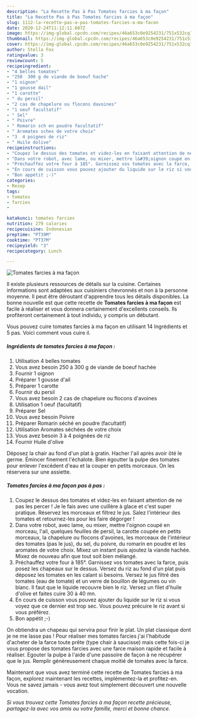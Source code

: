 ```yaml
---
description: "La Recette Pas à Pas Tomates farcies à ma façon"
title: "La Recette Pas à Pas Tomates farcies à ma façon"
slug: 1112-la-recette-pas-a-pas-tomates-farcies-a-ma-facon
date: 2020-12-24T11:12:11.607Z
image: https://img-global.cpcdn.com/recipes/46a653c0e9254231/751x532cq70/tomates-farcies-a-ma-facon-photo-principale-de-la-recette.jpg
thumbnail: https://img-global.cpcdn.com/recipes/46a653c0e9254231/751x532cq70/tomates-farcies-a-ma-facon-photo-principale-de-la-recette.jpg
cover: https://img-global.cpcdn.com/recipes/46a653c0e9254231/751x532cq70/tomates-farcies-a-ma-facon-photo-principale-de-la-recette.jpg
author: Stella Fox
ratingvalue: 3
reviewcount: 5
recipeingredient:
- "4 belles tomates"
- "250  300 g de viande de boeuf hache"
- "1 oignon"
- "1 gousse dail"
- "1 carotte"
- " du persil"
- "2 cas de chapelure ou flocons davoines"
- "1 oeuf facultatif"
- " Sel"
- " Poivre"
- " Romarin sch en poudre facultatif"
- " Aromates sches de votre choix"
- "3  4 poignes de riz"
- " Huile dolive"
recipeinstructions:
- "Coupez le dessus des tomates et videz-les en faisant attention de ne pas les percer ! Je le fais avec une cuillère à glace et c&#39;est super pratique. Réservez les morceaux et filtrez le jus. Salez l&#39;intérieur des tomates et retournez-les pour les faire dégorger !"
- "Dans votre robot, avec lame, ou mixer, mettre l&#39;oignon coupé en morceau, l&#39;ail, quelques feuilles de persil, la carotte coupée en petits morceaux, la chapelure ou flocons d&#39;avoines, les morceaux de l&#39;intérieur des tomates (pas le jus), du sel, du poivre, du romarin en poudre et les aromates de votre choix. Mixez un instant puis ajoutez la viande hachée. Mixez de nouveau afin que tout soit bien mélangé."
- "Préchauffez votre four à 185°. Garnissez vos tomates avec la farce, puis posez les chapeaux sur le dessus. Versez du riz au fond d&#39;un plat puis déposez les tomates en les calant si besoins. Versez le jus filtré des tomates (eau de tomate) et un verre de bouillon de légumes ou vin blanc. Il faut que le liquide recouvre bien le riz. Versez un filet d&#39;huile d&#39;olive et faites cuire 30 à 40 mn."
- "En cours de cuisson vous pouvez ajouter du liquide sur le riz si vous voyez que ce dernier est trop sec. Vous pouvez précuire le riz avant si vous préférez."
- "Bon appétit ;-)"
categories:
- Resep
tags:
- tomates
- farcies
- 

katakunci: tomates farcies  
nutrition: 279 calories
recipecuisine: Indonesian
preptime: "PT39M"
cooktime: "PT37M"
recipeyield: "3"
recipecategory: Lunch

---
```



![Tomates farcies à ma façon](https://img-global.cpcdn.com/recipes/46a653c0e9254231/751x532cq70/tomates-farcies-a-ma-facon-photo-principale-de-la-recette.jpg)

Il existe plusieurs ressources de détails sur la cuisine. Certaines informations sont adaptées aux cuisiniers chevronnés et non à la personne moyenne. Il peut être déroutant d'apprendre tous les détails disponibles. La bonne nouvelle est que cette recette de <strong> Tomates farcies à ma façon </strong> est facile à réaliser et vous donnera certainement d'excellents conseils. Ils profiteront certainement à tout individu, y compris un débutant.

<!--inarticleads1-->

Vous pouvez cuire tomates farcies à ma façon en utilisant 14 Ingrédients et 5 pas. Voici comment vous cuire il.

##### Ingrédients de tomates farcies à ma façon :

1. Utilisation 4 belles tomates
1. Vous avez besoin 250 à 300 g de viande de boeuf hachée
1. Fournir 1 oignon
1. Préparer 1 gousse d&#39;ail
1. Préparer 1 carotte
1. Fournir  du persil
1. Vous avez besoin 2 cas de chapelure ou flocons d&#39;avoines
1. Utilisation 1 oeuf (facultatif)
1. Préparer  Sel
1. Vous avez besoin  Poivre
1. Préparer  Romarin séché en poudre (facultatif)
1. Utilisation  Aromates séchées de votre choix
1. Vous avez besoin 3 à 4 poignées de riz
1. Fournir  Huile d&#39;olive


Déposez la chair au fond d&#39;un plat à gratin. Hacher l&#39;ail après avoir ôté le germe. Émincer finement l&#39;échalote. Bien égoutter la pulpe des tomates pour enlever l&#39;excédent d&#39;eau et la couper en petits morceaux. On les réservera sur une assiette. 

<!--inarticleads2-->

##### Tomates farcies à ma façon pas à pas :

1. Coupez le dessus des tomates et videz-les en faisant attention de ne pas les percer ! Je le fais avec une cuillère à glace et c&#39;est super pratique. Réservez les morceaux et filtrez le jus. Salez l&#39;intérieur des tomates et retournez-les pour les faire dégorger !
1. Dans votre robot, avec lame, ou mixer, mettre l&#39;oignon coupé en morceau, l&#39;ail, quelques feuilles de persil, la carotte coupée en petits morceaux, la chapelure ou flocons d&#39;avoines, les morceaux de l&#39;intérieur des tomates (pas le jus), du sel, du poivre, du romarin en poudre et les aromates de votre choix. Mixez un instant puis ajoutez la viande hachée. Mixez de nouveau afin que tout soit bien mélangé.
1. Préchauffez votre four à 185°. Garnissez vos tomates avec la farce, puis posez les chapeaux sur le dessus. Versez du riz au fond d&#39;un plat puis déposez les tomates en les calant si besoins. Versez le jus filtré des tomates (eau de tomate) et un verre de bouillon de légumes ou vin blanc. Il faut que le liquide recouvre bien le riz. Versez un filet d&#39;huile d&#39;olive et faites cuire 30 à 40 mn.
1. En cours de cuisson vous pouvez ajouter du liquide sur le riz si vous voyez que ce dernier est trop sec. Vous pouvez précuire le riz avant si vous préférez.
1. Bon appétit ;-)


On obtiendra un chapeau qui servira pour finir le plat. Un plat classique dont je ne me lasse pas ! Pour réaliser mes tomates farcies j&#39;ai l&#39;habitude d&#39;acheter de la farce toute prête (type chair à saucisse) mais cette fois-ci je vous propose des tomates farcies avec une farce maison rapide et facile à réaliser. Egouter la pulpe à l&#39;aide d&#39;une passoire de façon à ne récupérer que le jus. Remplir généreusement chaque moitié de tomates avec la farce. 

<!--inarticleads1-->

<p>
Maintenant que vous avez terminé cette recette de Tomates farcies à ma façon, explorez maintenant les recettes, implémentez-la et profitez-en. Vous ne savez jamais - vous avez tout simplement découvert une nouvelle vocation.
</p>

<p>
<i>Si vous trouvez cette Tomates farcies à ma façon recette précieuse, partagez-la avec vos amis ou votre famille, merci et bonne chance.</i>
</p>
